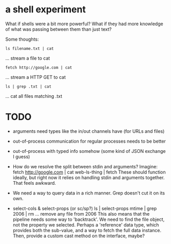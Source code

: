 # a shell experiment

What if shells were a bit more powerful? What if they had more knowledge of what
was passing between them than just text?

Some thoughts:

    ls filename.txt | cat

... stream a file to cat

    fetch http://google.com | cat

... stream a HTTP GET to cat

    ls | grep .txt | cat

... cat all files matching .txt

# TODO

* arguments need types like the in/out channels have (for URLs and files)
* out-of-process communication for regular processes needs to be better
* out-of-process with typed info somehow (some kind of JSON exchange I guess)
* How do we resolve the split between stdin and arguments? Imagine:
    fetch http://google.com | cat
    web-ls-thing | fetch
  These should function ideally, but right now it relies on handling stdin and
  arguments together. That feels awkward.

* We need a way to query data in a rich manner. Grep doesn't cut it on its own.
* select-cols & select-props (or sc/sp?)
    ls | select-props mtime | grep 2006 | rm
  ... remove any file from 2006
  This also means that the pipeline needs some way to 'backtrack'. We need to
  find the file object, not the property we selected. Perhaps a 'reference' data
  type, which provides both the sub-value, and a way to fetch the full
  data instance. Then, provide a custom cast method on the interface, maybe?

